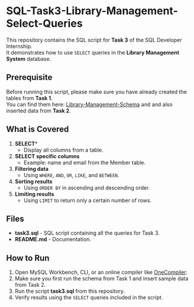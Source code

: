 # SQL-Task3-Library-Management-Select-Queries
This repository contains the SQL script for **Task 3** of the SQL Developer Internship.  
It demonstrates how to use `SELECT` queries in the **Library Management System** database.

## Prerequisite
Before running this script, please make sure you have already created the tables from **Task 1**.  
You can find them here: [Library-Management-Schema](https://github.com/aasritha-atluri/Library-Management-Schema) and and also inserted data from **Task 2**.

## What is Covered
1. **SELECT***
   - Display all columns from a table.
2. **SELECT specific columns**
   - Example: name and email from the Member table.
3. **Filtering data**
   - Using `WHERE`, `AND`, `OR`, `LIKE`, and `BETWEEN`.
4. **Sorting results**
   - Using `ORDER BY` in ascending and descending order.
5. **Limiting results**
   - Using `LIMIT` to return only a certain number of rows.

## Files
* **task3.sql** - SQL script containing all the queries for Task 3.
* **README.md** - Documentation.

## How to Run
1. Open MySQL Workbench, CLI, or an online compiler like [OneCompiler](https://onecompiler.com/mysql).  
2. Make sure you first run the schema from Task 1 and insert sample data from Task 2.  
3. Run the script **task3.sql** from this repository.  
4. Verify results using the `SELECT` queries included in the script.


